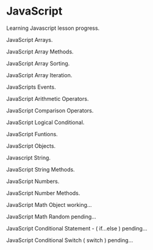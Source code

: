 # JavaScript

Learning Javascript lesson progress.
 
 JavaScript Arrays.
 
 JavaScript Array Methods.
 
 JavaScript Array Sorting.
 
 JavaScript Array Iteration.
 
 JavaScripts Events.

 JavaScript Arithmetic Operators.

 JavaScript Comparison Operators.

 JavaScript Logical Conditional.

 JavaScript Funtions.

 JavaScript Objects.

 Javascript String.
 
 JavaScript String Methods.

 JavaScript Numbers.
 
 JavaScript Number Methods.
 
 JavaScript Math Object working...
 
 JavaScript Math Random pending...
 
 JavaScript Conditional Statement - ( if...else ) pending...
 
 JavaScript Conditional Switch ( switch ) pending...
